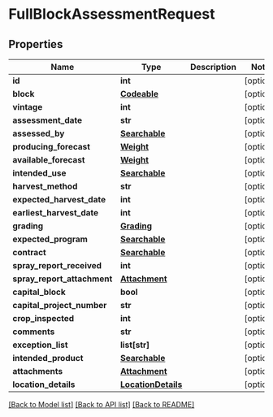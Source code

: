 # FullBlockAssessmentRequest

## Properties
Name | Type | Description | Notes
------------ | ------------- | ------------- | -------------
**id** | **int** |  | [optional] 
**block** | [**Codeable**](Codeable.md) |  | [optional] 
**vintage** | **int** |  | [optional] 
**assessment_date** | **str** |  | [optional] 
**assessed_by** | [**Searchable**](Searchable.md) |  | [optional] 
**producing_forecast** | [**Weight**](Weight.md) |  | [optional] 
**available_forecast** | [**Weight**](Weight.md) |  | [optional] 
**intended_use** | [**Searchable**](Searchable.md) |  | [optional] 
**harvest_method** | **str** |  | [optional] 
**expected_harvest_date** | **int** |  | [optional] 
**earliest_harvest_date** | **int** |  | [optional] 
**grading** | [**Grading**](Grading.md) |  | [optional] 
**expected_program** | [**Searchable**](Searchable.md) |  | [optional] 
**contract** | [**Searchable**](Searchable.md) |  | [optional] 
**spray_report_received** | **int** |  | [optional] 
**spray_report_attachment** | [**Attachment**](Attachment.md) |  | [optional] 
**capital_block** | **bool** |  | [optional] 
**capital_project_number** | **str** |  | [optional] 
**crop_inspected** | **int** |  | [optional] 
**comments** | **str** |  | [optional] 
**exception_list** | **list[str]** |  | [optional] 
**intended_product** | [**Searchable**](Searchable.md) |  | [optional] 
**attachments** | [**Attachment**](Attachment.md) |  | [optional] 
**location_details** | [**LocationDetails**](LocationDetails.md) |  | [optional] 

[[Back to Model list]](../README.md#documentation-for-models) [[Back to API list]](../README.md#documentation-for-api-endpoints) [[Back to README]](../README.md)

